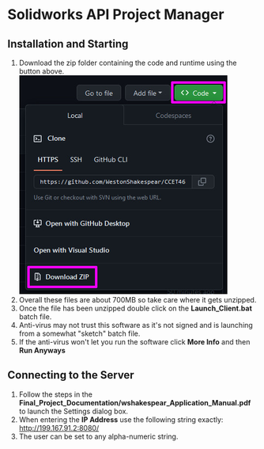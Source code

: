 # Solidworks API Project Manager

  

## Installation and Starting


1. Download the zip folder containing the code and runtime using the button above.
![Download ZIP Button Location](/download.jpg)
2. Overall these files are about 700MB so take care where it gets unzipped.
3. Once the file has been unzipped double click on the **Launch_Client.bat** batch file.
4. Anti-virus may not trust this software as it's not signed and is launching from a somewhat "sketch" batch file.
5. If the anti-virus won't let you run the software click **More Info** and then **Run Anyways**


## Connecting to the Server
1. Follow the steps in the **Final_Project_Documentation/wshakespear_Application_Manual.pdf** to launch the Settings dialog box.
2. When entering the **IP Address** use the following string exactly: http://199.167.91.2:8080/
3. The user can be set to any alpha-numeric string.